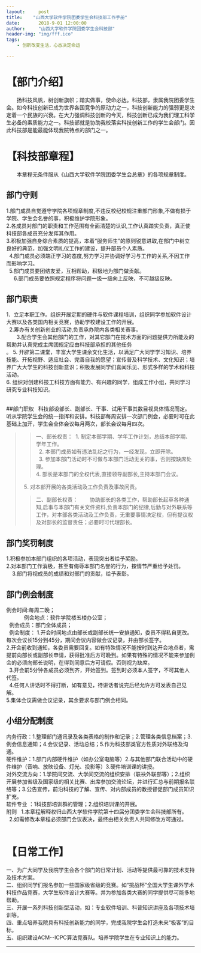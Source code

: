 ```yaml
---
layout:     post
title:    "山西大学软件学院团委学生会科技部工作手册"
date:       2018-9-01 12:00:00
author:     "山西大学软件学院团委学生会科技部"
header-img: "img/fff.ico"
tags:
    - 创新改变生活，心态决定命运

---
```



# 【部门介绍】
&emsp;&emsp;扬科技风帆，树创新旗帜；踏实做事，使命必达。科技部，隶属我院团委学生会。如今科技创新已成为世界各国竞争的原动力之一，科技创新能力的强弱更是决定着一个民族的兴衰。在大力强调科技创新的今天，科技创新已成为我们理工科学生必备的素质能力之一。科技部就是协助我校落实科技创新工作的学生会部门。因此科技部是能最能体现我院特点的部门之一。

# 【科技部章程】
&emsp;&emsp;本章程无条件服从《山西大学软件学院团委学生会总章》的各项规章制度。

## 部门守则
1.部门成员自觉遵守学院各项规章制度,不违反校纪校规注重部门形象,不做有损于学院、学生会名誉的事，积极维护学院形象。<br />
2.各成员对部门的职责和工作范围有全面清楚的认识,工作认真踏实负责，真正使科技部各成员充分发挥其作用。 <br />
3.积极加强自身综合素质的提高，本着“服务师生”的原则锐意进取,在部门中树立良好的典范，加强文明礼仪工作的建设，提升部员个人素质。<br /> 
4.部门成员必须端正学习的态度,努力学习并协调好学习与工作的关系,不因工作而影响学习。<br /> 
5.部门成员要团结友爱，互相帮助，积极地为部门做贡献。<br />    
6.部门成员要依照规定程序将问题一级一级向上反映，不可越级反映。<br />

## 部门职责  
1．立足本职工作。组织开展定期的硬件与软件课程培训，组织同学参加软件设计大赛以及各类国内相关竞赛，协助学校建设工作的开展。<br /> 
2.筹办有关创新创业的活动,负责承办院内各类相关赛事。<br />      
3.配合学生会其他部门的工作，对其它部门在技术方面的问题提供力所能及的帮助并认真完成主席团规定应由科技部承担的其他任务<br />。
5. 开辟第二课堂，丰富大学生课余文化生活，以满足广大同学学习知识、培养技能、开拓视野、适应社会、完善自我的愿望；宣传普及科学技术、文化知识；培养广大大学生的科技创新意识；积极发展同学们喜闻乐见、形式多样的学术和科技活动。<br />
6. 组织对创建科技工科技方面有能力、有兴趣的同学，组成工作小组，共同学习研究专业科技知识。<br />  

##部门职权  
科技部设部长、副部长、干事、试用干事其数目视具体情况而定。听从学院学生会的统一指挥和安排。科技部每周安排一次部门例会，必要时可在此基础上加开，学生会全体会议每月两次，部长会议每月四次。 
>>一、部长权责： 
>1. 制定本部学期、学年工作计划，总结本部学期、学年工作。<br /> 
>2. 本部门成员如有违法乱纪之行为，一经发现，立即开除。<br /> 
>3. 参加本部门活动时不可做与本部门活动无关的事，否则按缺席处理。<br />
>4. 部长是本部门的全权代表,直接领导副部长,主持本部门会议。<br />
>5. 对本部开展的各类活动及工作负责及事故问责。<br />
>>二、副部长权责：
>&emsp;&emsp;协助部长的各类工作，帮助部长起草各种通知,启事与本部门有关文件资料,负责本部门的纪律,后勤与对外联系等工作，对本部各类活动及工作负责，无重要事情决定权，但有提议权及对部长的监督责任；必要时可代理部长。

## 部门奖罚制度  
1.积极参加本部门组织的各项活动，表现突出者给予奖励。<br />
2.对本部门工作消极，甚至有侮辱本部门名誉的行为，按情节严重给予处罚。<br />   
3.部门将视成员的成绩和对部门的贡献，给予表彰。<br />

## 部门例会制度
例会时间:每周二晚；<br />           
例会地点：软件学院楼五楼办公室；<br /> 
例会成员：部门全体成员；<br /> 
例会制度：
1.开会时间地点由部长或副部长统一安排通知，委员不得私自更改。每次会议长15分到45分，期间会议内容做会议记录，并由部长签字。<br />
2.开会前收到通知，各委员需要回复。如有特殊情况不能按时到达开会地点者，需提前向部长或副部长申请，获得批准后方可晚到。如果有特殊的情况不能来参加例会的必须向部长说明，在得到同意后方可请假。否则视为缺席。<br /> 
3.开会前5分钟各成员必须到齐，开始签到。签到时必须本人签字，不可其他人代签。<br /> 
4.任何人讲话时不得打断，如有意见，待讲话者说完后经允许方可发表自己见解。<br />
5.集体会议需做会议记录，其余要求与部门例会相同。<br />

## 小组分配制度  
内务行政：1.整理部门通讯录及各类表格的制作和记录；2.管理各类信息档案；3.例会信息通知；4.会议记录、活动总结；5.作为科技部类官方性质对外联络及沟通。<br />
硬件维护：1.部门内部硬件维护（如办公室电脑等）2.与其他部门联合活动中的硬件维护（音响、放映设备、灯光、投影等）3.硬件培训课的讲授。<br />
对外交流方向：1.学院间交流、大学间交流的组织安排（联袂外联部等）；2.组织开展参加省级及国家级的相关比赛、出席参加交流论坛，并进行汇总与前期报名联络等；3.公告宣传，前沿科技的了解、宣传、对内部成员的教授督促部门成员知识扩充。<br />
软件专业 ：1科技部培训群的管理；2.组织培训课的开展。<br />
附则  
1.本章程解释权归山西大学软件学院第十四届分团委学生会科技部所有。<br /> 
2.如需修改本章程必须部门会议表决，最终由相关负责人共同修改方可通过。<br />  

# 【日常工作】
一、为广大同学及我院学生会各个部门的日常计划、活动等提供最可靠的技术支持及技术方案。<br />
二、组织同学们报名参加一些国家级省级的竞赛。如“挑战杯”全国大学生课外学术科技作品竞赛，大学生软件设计大赛等。并为参加各类大赛的同学提供尽可能多地帮助。<br />
三、开展一系列科技创新型活动，如：专业软件培训、科普知识讲座及各项技术培训等。<br />
四、重点培养我院具有科技创新能力的同学，完成我院学生会打造未来“极客”的目标。<br />
五、组织建设ACM--ICPC算法竞赛队。培养学院学生在专业知识上的能力。<br />







---